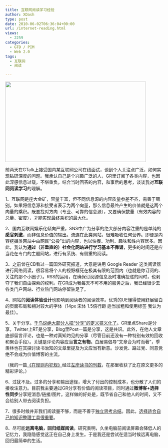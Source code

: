 ```yaml
---
title: 互联网阅读学习经验
author: XDash
type: post
date: 2010-06-02T06:36:04+00:00
url: /internet-reading.html
views:
  - 2259
categories:
  - GTD / PIM
  - Web 2.0
tags:
  - 互联网
  - 阅读

---
```

[<img loading="lazy" decoding="async" class="alignnone size-full wp-image-3834" title="Kindle-dx1" src="http://www.fanbing.net/wp-content/uploads/2010/06/Kindle-dx1.jpg" alt="" width="450" height="257" />][1]

前两天在GTalk上接受国内某互联网公司在线面试，谈到个人关注点广泛，如何实现钻研深度的问题。我承认自己是个兴趣广泛的人，GR里订阅了各类内容，也因此深感信息过载，不堪重负。结合当时回答的内容，和事后的思考，谈谈我对**互联网阅读学习**的理解。

1、互联网是座大金矿，容量丰富，但不同信息源的内容质量参差不齐，需善于甄别。如果将信息源和接受者表示为两个向量，那么信息最终产生的价值就是这两个向量的乘积。既要找对方向（专业、可靠的信息源），又要确保数量（有效内容的总量、密度），才能实现最终乘积的最大化。

2、国内互联网娱乐化倾向严重，SNS中广为分享的绝大部分内容注重的是单纯的**感官刺激**，而非信息价值的输出。流连在此类网站，很难吸收任何营养。即便是内容挖掘类网站中由网民“公投”出的内容，也以快餐、功利、趣味和性内容居多。因此，我认为**通过（非垂直的）社会化网站进行学习基本不靠谱**，更多的时间还是应当花在专门的主题网站，进行有系统、有侧重的阅读。

<!--more-->3、之前曾在CB看过一篇国外研究报道，大意是讲用 Google Reader 这类阅读器进行网络阅读，很容易将个人的视野框死在极其有限的范围内（也就是你订阅的、关注的那个小圈子）。RSS的运用，在确保订阅源信息及时准确投递的同时，也剥夺了我们自由探索的权利。在GR成为我每天不可不用的服务之后，我已经很少去各类门户网站、行业热门网站停留驻足了。

4、网站的**阅读体验设计**也影响到阅读者的阅读效率。优秀的UE懂得使用舒展留白的页面布局和相对较大的字体（14px 宋体 1.5倍行距 适当加粗和使用标签 我认为最佳）。

5、关于分享。<a href="http://blog.rexsong.com/?p=10368" target="_blank">千鸟说绝大部分人把“分享”的定义狭义化了</a>。GR里点Share是分享，Twitter上RT是分享，Blog里Post一篇是分享，这是共识。此外，在他人文章底部留言评论，也是一种对真知灼见的分享（尽管目前还没有一种特别有效的回收和聚合手段）。关键是评论内容应当**言之有物**。白居易倡导“文章合为时而著”，季羡林也在其探讨读书治知的文章里提及为文应当有新意。沙发党、路过党、同意党绝不会成为价值博客的主流。

（我的一篇<a href="http://www.fanbing.net/breaking-rule-within-rule.html" target="_blank">《在规则内犯规》</a>经过<a href="http://www.zreading.cn/archives/1814.html" target="_blank">左岸读书的刊载</a>，在那里收获了比在原文更多的精彩评论。）

6、过犹不及。过多的分享和输出途径，增大了付出的控制成本，也分散了人们的接收注意力。目前我主要通过GR分享有价值的阅读项目，同时通过**微博客+选择性同步**分享短消息/链接/图片。这样做的好处是，既节省自己和他人的时间，又不会给别人带去阅读负担。

7、很多时候并非我们阅读量不够，而是不善于<a href="http://www.fanbing.net/critical-thinking-1.html" target="_blank">独立思考总结</a>。因此，<a href="http://www.fanbing.net/my-pkm-tools.html" target="_self">选择适合自己的知识整理工具很重要</a>。

8、尽可能**远离电脑，回归纸媒阅读**。研究表明，久坐电脑前阅读屏幕会降低人的记忆力，我隐隐感觉这正在自己身上发生。于是我还是尝试在适当时候远离电脑，回归最简单的生活。

 [1]: http://www.fanbing.net/wp-content/uploads/2010/06/Kindle-dx1.jpg